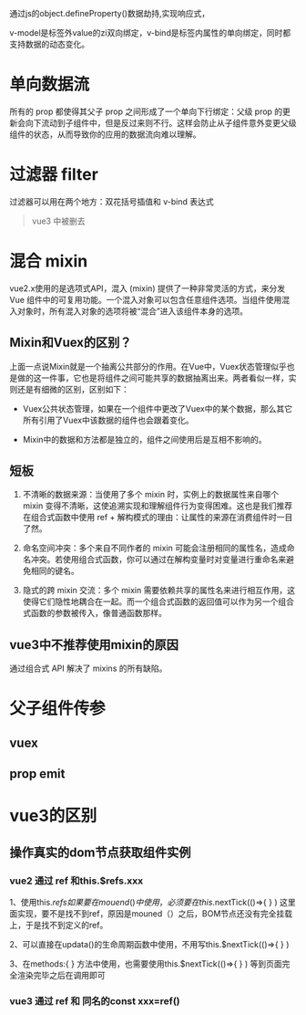 通过js的object.defineProperty()数据劫持,实现响应式，

v-model是标签外value的zi双向绑定，v-bind是标签内属性的单向绑定，同时都支持数据的动态变化。

# 单向数据流

所有的 prop 都使得其父子 prop 之间形成了一个单向下行绑定：父级 prop 的更新会向下流动到子组件中，但是反过来则不行。这样会防止从子组件意外变更父级组件的状态，从而导致你的应用的数据流向难以理解。

# 过滤器 filter

过滤器可以用在两个地方：双花括号插值和 v-bind 表达式
> vue3 中被删去

# 混合 mixin

vue2.x使用的是选项式API，混入 (mixin) 提供了一种非常灵活的方式，来分发 Vue 组件中的可复用功能。一个混入对象可以包含任意组件选项。当组件使用混入对象时，所有混入对象的选项将被“混合”进入该组件本身的选项。

## Mixin和Vuex的区别？
上面一点说Mixin就是一个抽离公共部分的作用。在Vue中，Vuex状态管理似乎也是做的这一件事，它也是将组件之间可能共享的数据抽离出来。两者看似一样，实则还是有细微的区别，区别如下：

- Vuex公共状态管理，如果在一个组件中更改了Vuex中的某个数据，那么其它所有引用了Vuex中该数据的组件也会跟着变化。

- Mixin中的数据和方法都是独立的，组件之间使用后是互相不影响的。

## 短板

1. 不清晰的数据来源：当使用了多个 mixin 时，实例上的数据属性来自哪个 mixin 变得不清晰，这使追溯实现和理解组件行为变得困难。这也是我们推荐在组合式函数中使用 ref + 解构模式的理由：让属性的来源在消费组件时一目了然。

2. 命名空间冲突：多个来自不同作者的 mixin 可能会注册相同的属性名，造成命名冲突。若使用组合式函数，你可以通过在解构变量时对变量进行重命名来避免相同的键名。

3. 隐式的跨 mixin 交流：多个 mixin 需要依赖共享的属性名来进行相互作用，这使得它们隐性地耦合在一起。而一个组合式函数的返回值可以作为另一个组合式函数的参数被传入，像普通函数那样。

## vue3中不推荐使用mixin的原因

通过组合式 API 解决了 mixins 的所有缺陷。

# 父子组件传参

## vuex

## prop emit

# vue3的区别

## 操作真实的dom节点获取组件实例 

### vue2 通过 ref 和this.$refs.xxx
1、使用this.$refs如果要在mouend()中使用，必须要在this.$nextTick(()=>{  } )   这里面实现，要不是找不到ref，原因是mouned（）之后，BOM节点还没有完全挂载上，于是找不到定义的ref。

2、可以直接在updata()的生命周期函数中使用，不用写this.$nextTick(()=>{  } ) 


3、在methods:{  } 方法中使用，也需要使用this.$nextTick(()=>{  } ) 等到页面完全渲染完毕之后在调用即可

### vue3 通过 ref 和 同名的const xxx=ref()